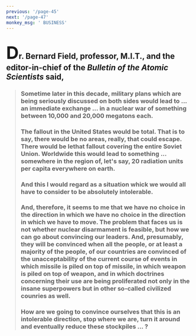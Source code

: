 ```yaml
---
previous: '/page-45'
next: '/page-47'
monkey_msg: ' BUSINESS'
---
```


## <span style="font-size:47px;">D</span>r. Bernard Field, professor, M.I.T., and the editor-in-chief of the _Bulletin  of the Atomic Scientists_ said,
> ### Sometime later in this decade, military plans which are being seriously discussed on both sides would lead to ... an immediate exchange ... in a nuclear war of something between 10,000 and 20,000 megatons each.
> ### The fallout in the United States would be total. That is to say, there would be no areas, really, that could escape. There would be lethat fallout covering the entire Soviet Union. Worldwide this would lead to something ... somewhere in the region of, let's say, 20 radiation units per capita everywhere on earth.
> ### And this I would regard as a situation whick we would all have to consider to be absolutely intolerable.
> ### And, therefore, it seems to me that we have no choice in the direction in which we have no choice in the direction in which we have to move. The problem that faces us is not whether nuclear disarmament is feasible, but how we can go about convincing our leaders. And, presumably, they will be convinced when all the people, or at least a majority of the people, of our countries are convinced of the unacceptability of the current course of events in which missile is piled on top of missile, in which weapon is piled on top of weapon, and in which doctrines concerning their use are being proliferated not only in the insane superpowers but in other so-called civilized counries as well.
> ### How are we going to convince ourselves that this is an intolerable direction, stop where we are, turn it around and eventually reduce these stockpiles ... ?
